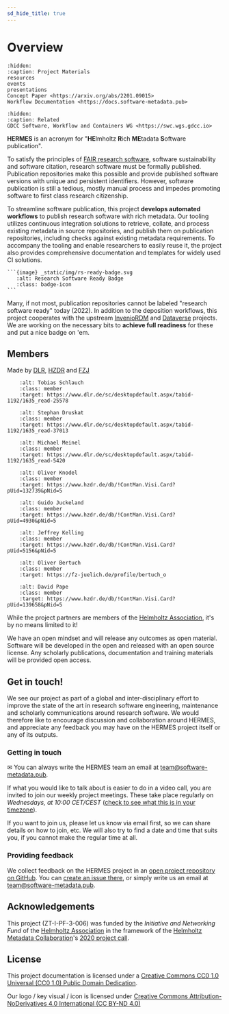```yaml
---
sd_hide_title: true
---
```


# Overview

```{toctree}
:hidden:
:caption: Project Materials
resources
events
presentations
Concept Paper <https://arxiv.org/abs/2201.09015>
Workflow Documentation <https://docs.software-metadata.pub>
```

```{toctree}
:hidden:
:caption: Related
GDCC Software, Workflow and Containers WG <https://swc.wgs.gdcc.io>
```

**HERMES** is an acronym for "**HE**lmholtz **R**ich **ME**tadata **S**oftware publication".

To satisfy the principles of [FAIR research software](https://doi.org/10.15497/RDA00068),
software sustainability and software citation, research software must be formally
published. Publication repositories make this possible and provide published software
versions with unique and persistent identifiers. However, software publication
is still a tedious, mostly manual process and impedes promoting software to first
class research citizenship.

To streamline software publication, this project **develops automated workflows**
to publish research software with rich metadata. Our tooling utilizes
continuous integration solutions to retrieve, collate, and process existing
metadata in source repositories, and publish them on publication repositories,
including checks against existing metadata requirements. To accompany the
tooling and enable researchers to easily reuse it, the project also provides
comprehensive documentation and templates for widely used CI solutions.

````{margin}
```{image} _static/img/rs-ready-badge.svg
   :alt: Research Software Ready Badge
   :class: badge-icon
```
````

Many, if not most, publication repositories cannot be labeled "research
software ready" today (2022). In addition to the deposition workflows, this
project cooperates with the upstream [InvenioRDM](https://invenio-software.org/products/rdm/)
and [Dataverse](https://dataverse.org) projects. We are working on the necessary bits to
**achieve full readiness** for these and put a nice badge on 'em.


## Members

Made by [DLR](https://dlr.de), [HZDR](https://hzdr.de) and [FZJ](https://fz-juelich.de)

<p>

```{image} _static/img/schlauch.jpg
    :alt: Tobias Schlauch
    :class: member
    :target: https://www.dlr.de/sc/desktopdefault.aspx/tabid-1192/1635_read-25578
```

```{image} _static/img/druskat.jpg
    :alt: Stephan Druskat
    :class: member
    :target: https://www.dlr.de/sc/desktopdefault.aspx/tabid-1192/1635_read-37013
```

```{image} _static/img/meinel.png
    :alt: Michael Meinel
    :class: member
    :target: https://www.dlr.de/sc/desktopdefault.aspx/tabid-1192/1635_read-5420
```

```{image} _static/img/knodel.jpg
    :alt: Oliver Knodel
    :class: member
    :target: https://www.hzdr.de/db/!ContMan.Visi.Card?pUid=132739&pNid=5
```

```{image} _static/img/juckeland.jpg
    :alt: Guido Juckeland
    :class: member
    :target: https://www.hzdr.de/db/!ContMan.Visi.Card?pUid=4930&pNid=5
```

```{image} _static/img/kelling.jpg
    :alt: Jeffrey Kelling
    :class: member
    :target: https://www.hzdr.de/db/!ContMan.Visi.Card?pUid=5156&pNid=5
```

```{image} _static/img/bertuch.jpg
    :alt: Oliver Bertuch
    :class: member
    :target: https://fz-juelich.de/profile/bertuch_o
```

```{image} _static/img/pape.jpg
    :alt: David Pape
    :class: member
    :target: https://www.hzdr.de/db/!ContMan.Visi.Card?pUid=139658&pNid=5
```

</p>

While the project partners are members of the [Helmholtz Association](https://helmholtz.de),
it's by no means limited to it!

We have an open mindset and will release any outcomes as open material.
Software will be developed in the open and released with an open source license.
Any scholarly publications, documentation and training materials will be
provided open access.


## Get in touch!

We see our project as part of a global and inter-disciplinary effort to improve the state of the art in research software engineering, maintenance and scholarly communications around research software. We would therefore like to encourage discussion and collaboration around HERMES, and appreciate any feedback you may have on the HERMES project itself or any of its outputs.

### Getting in touch

✉ You can always write the HERMES team an email at [team@software-metadata.pub](mailto:team@software-metadata.pub).

If what you would like to talk about is easier to do in a video call, you are invited to join our weekly project meetings.
These take place regularly on *Wednesdays, at 10:00 CET/CEST* ([check to see what this is in your timezone](https://arewemeetingyet.com/Berlin/2022-09-14/10:00/w/HERMES%20project%20meeting)).

If you want to join us, please let us know via email first, so we can share details on how to join, etc.
We will also try to find a date and time that suits you, if you cannot make the regular time at all.

### Providing feedback

We collect feedback on the HERMES project in an [open project repository on GitHub](https://github.com/hermes-hmc/project).
You can [create an issue there](https://github.com/hermes-hmc/project/issues/new/choose), or simply write us an email at [team@software-metadata.pub](mailto:team@software-metadata.pub?subject=HERMES%20feedback).

## Acknowledgements

This project (ZT-I-PF-3-006) was funded by the *Initiative and Networking Fund*
of the [Helmholtz Association](https://www.helmholtz.de/en/about-us/structure-and-governance/initiating-and-networking)
in the framework of the [Helmholtz Metadata Collaboration](https://helmholtz-metadaten.de)'s
[2020 project call](https://helmholtz-metadaten.de/en/projects/hmc-projects-2020).

## License

This project documentation is licensed under a [Creative Commons CC0 1.0 Universal (CC0 1.0) Public Domain Dedication](https://creativecommons.org/publicdomain/zero/1.0/legalcode). 

Our logo / key visual / icon is licensed under [Creative Commons Attribution-NoDerivatives 4.0 International (CC BY-ND 4.0) ](https://creativecommons.org/licenses/by-nd/4.0)
